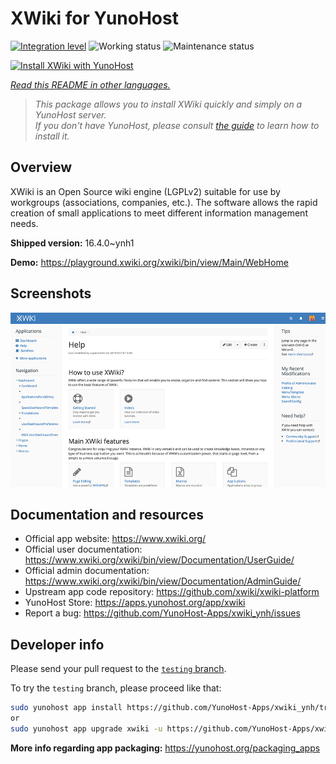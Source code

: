 <!--
N.B.: This README was automatically generated by <https://github.com/YunoHost/apps/tree/master/tools/readme_generator>
It shall NOT be edited by hand.
-->

# XWiki for YunoHost

[![Integration level](https://dash.yunohost.org/integration/xwiki.svg)](https://dash.yunohost.org/appci/app/xwiki) ![Working status](https://ci-apps.yunohost.org/ci/badges/xwiki.status.svg) ![Maintenance status](https://ci-apps.yunohost.org/ci/badges/xwiki.maintain.svg)

[![Install XWiki with YunoHost](https://install-app.yunohost.org/install-with-yunohost.svg)](https://install-app.yunohost.org/?app=xwiki)

*[Read this README in other languages.](./ALL_README.md)*

> *This package allows you to install XWiki quickly and simply on a YunoHost server.*  
> *If you don't have YunoHost, please consult [the guide](https://yunohost.org/install) to learn how to install it.*

## Overview

XWiki is an Open Source wiki engine (LGPLv2) suitable for use by workgroups (associations, companies, etc.). The software allows the rapid creation of small applications to meet different information management needs.

**Shipped version:** 16.4.0~ynh1

**Demo:** <https://playground.xwiki.org/xwiki/bin/view/Main/WebHome>

## Screenshots

![Screenshot of XWiki](./doc/screenshots/XWiki-standard-help.jpg)

## Documentation and resources

- Official app website: <https://www.xwiki.org/>
- Official user documentation: <https://www.xwiki.org/xwiki/bin/view/Documentation/UserGuide/>
- Official admin documentation: <https://www.xwiki.org/xwiki/bin/view/Documentation/AdminGuide/>
- Upstream app code repository: <https://github.com/xwiki/xwiki-platform>
- YunoHost Store: <https://apps.yunohost.org/app/xwiki>
- Report a bug: <https://github.com/YunoHost-Apps/xwiki_ynh/issues>

## Developer info

Please send your pull request to the [`testing` branch](https://github.com/YunoHost-Apps/xwiki_ynh/tree/testing).

To try the `testing` branch, please proceed like that:

```bash
sudo yunohost app install https://github.com/YunoHost-Apps/xwiki_ynh/tree/testing --debug
or
sudo yunohost app upgrade xwiki -u https://github.com/YunoHost-Apps/xwiki_ynh/tree/testing --debug
```

**More info regarding app packaging:** <https://yunohost.org/packaging_apps>
